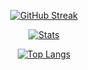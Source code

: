 <div align=center>

  [![GitHub Streak](http://github-readme-streak-stats.herokuapp.com?user=nlopez99&theme=tokyonight&hide_border=true&date_format=M%20j%5B%2C%20Y%5D)](https://github.com/nlopez99)
    
  [![Stats](https://github-readme-stats.vercel.app/api?username=nlopez99&show_icons=true&theme=tokyonight&hide_border=true)](https://github.com/nlopez99)

  [![Top Langs](https://github-readme-stats.vercel.app/api/top-langs/?username=nlopez99&theme=tokyonight&layout=compact&hide_border=true)](https://github.com/nlopez99)
  
</div>

